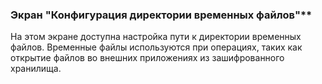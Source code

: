 ### Экран "Конфигурация директории временных файлов"**

На этом экране доступна настройка пути к директории временных файлов. Временные файлы используются при операциях, таких как открытие файлов во внешних приложениях из зашифрованного хранилища.
